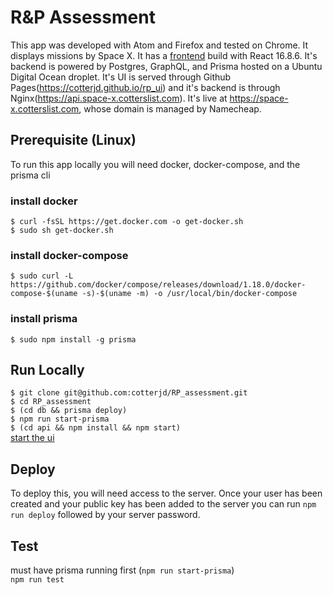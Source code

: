 # R&P Assessment 

This app was developed with Atom and Firefox and tested on Chrome. It displays missions by Space X. It has a <a href="https://github.com/cotterjd/rp_ui/tree/master">frontend</a> build with React 16.8.6. It's backend is powered by Postgres, GraphQL, and Prisma hosted on a Ubuntu Digital Ocean droplet. It's UI is served through Github Pages(https://cotterjd.github.io/rp_ui) and it's backend is through Nginx(https://api.space-x.cotterslist.com). It's live at https://space-x.cotterslist.com, whose domain is managed by Namecheap. 

## Prerequisite (Linux)

To run this app locally you will need docker, docker-compose, and the prisma cli <br />
### install docker
`$ curl -fsSL https://get.docker.com -o get-docker.sh`<br />
`$ sudo sh get-docker.sh`<br />
### install docker-compose
`$ sudo curl -L https://github.com/docker/compose/releases/download/1.18.0/docker-compose-$(uname -s)-$(uname -m) -o /usr/local/bin/docker-compose`<br />
### install prisma
`$ sudo npm install -g prisma`

## Run Locally

`$ git clone git@github.com:cotterjd/RP_assessment.git`<br />
`$ cd RP_assessment`<br />
`$ (cd db && prisma deploy)`<br />
`$ npm run start-prisma`<br />
`$ (cd api && npm install && npm start)`<br />
<a href="https://github.com/cotterjd/rp_ui/blob/master/README.md">start the ui</a>


## Deploy 

To deploy this, you will need access to the server. Once your user has been created and your public key has been added to the server you can run `npm run deploy` followed by your server password. 

## Test

must have prisma running first (`npm run start-prisma`)<br />
`npm run test`
